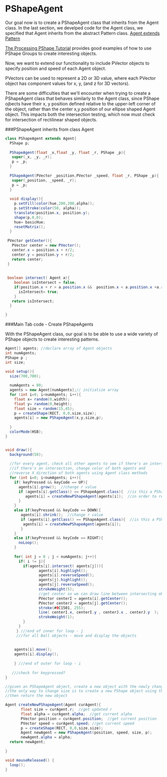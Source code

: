  # PShapeAgent

Our goal now is to create a PShapeAgent class that inherits from the Agent class. In the last section, we develped code for the Agent class, we specified that Agent inherits from the abstract Pattern class. [Agent extends Pattern](https://kdoore.gitbooks.io/cs1335/content/agent_-_animated_objects.html)

[The Processing PShape Tutorial](https://processing.org/tutorials/pshape/) provides good examples of how to use PShape Groups to create interesting objects.

Now, we want to extend our functionality to include PVector objects to specify position and speed of each Agent object.

PVectors can be used to represent a 2D or 3D value, where each PVector object has component values for x, y, (and z for 3D vectors). 

There are some difficulties that we'll encounter when trying to create a PShapeAgent class that behaves similarly to the Agent class, since PShape ojbects have their x, y position defined relative to the upper-left corner of the object, rather than the center x,y position of our ellipse shaped Agent object.  This impacts both the intersection testing, which now must check for intersection of rectilinear shaped objects.  


###PShapeAgent inherits from class Agent

```java
class PShapeAgent extends Agent{
  PShape p;
  
  PShapeAgent(float _x,float _y, float _r, PShape _p){
   super(_x, _y, _r);
   p = _p;
  }
  
  PShapeAgent(PVector _position,PVector _speed, float _r, PShape _p){
   super(_position, _speed, _r);
   p = _p;
  }
  
  void display(){
    p.setFill(color(hue,200,200,alpha));
    p.setStroke(color(50, alpha));
    translate(position.x, position.y);
    shape(p,0,0);
    hue= basicHue;  
    resetMatrix();
  }
 
 PVector getCenter(){
   PVector center = new PVector();
   center.x = position.x + r/2;
   center.y = position.y + r/2;
   return center;
 }
 
 
 boolean intersect( Agent a){
    boolean isIntersect = false;
    if(position.x + r > a.position.x &&  position.x < a.position.x +a.r  && position.y + r > a.position.y && position.y < a.position.y + a.r ){
      isIntersect= true;
    }
   return isIntersect;
  }

}

```

###Main Tab code - Create PShapeAgents 

With the PShapeAgent class, our goal is to be able to use a wide variety of PShape objects to create interesting patterns.   

```java
Agent[] agents; //declare array of Agent objects
int numAgents;
PShape p ;
int size;

void setup(){
  size(700,700);
  
  numAgents = 80;
  agents = new Agent[numAgents];// initialize array
  for (int i=0; i<numAgents; i++){
    float x= random(0,width);
    float y= random(0,height);
    float size = random(15,45);
    p = createShape(RECT, 0,0,size,size);
    agents[i] = new PShapeAgent(x,y,size,p);
    
  }
  colorMode(HSB);
}


void draw(){
  background(50);
  
  //for every agent, check all other agents to see if there's an intersection
  //if there's an intersection, change color of both agents and
  //reverse X direction of both agents using Agent class methods
  for (int i=0; i<numAgents; i++){
    if( keyPressed && keyCode == UP){
      agents[i].grow();  //change r value
      if (agents[i].getClass() == PShapeAgent.class){  //is this a PShapeAgent object at runtime?
         agents[i] = createNewPShapeAgent(agents[i]);  //in order to resize, we need to create a new PShapeAgent object
      }
    }
    else if(keyPressed && keyCode == DOWN){
       agents[i].shrink();  //change r value
       if (agents[i].getClass() == PShapeAgent.class){  //is this a PShapeAgent object at runtime?
        agents[i] = createNewPShapeAgent(agents[i]);
       }
    }
    else if(keyPressed && keyCode == RIGHT){
      noLoop();
    }
    
    for( int j = 0 ; j < numAgents; j++){
      if( i != j){
        if(agents[i].intersect( agents[j])){
               agents[i].highlight();
               agents[i].reverseSpeed();
               agents[j].highlight();
               agents[j].reverseSpeed();
               strokeWeight(5);
               //get center so we can draw line between intersecting object centers
               PVector centerI = agents[i].getCenter();
               PVector centerJ = agents[j].getCenter();
               stroke(#0C1501, 255);
               line( centerI.x, centerI.y , centerJ.x , centerJ.y  );
               strokeWeight(1);
        }
      }
     } ///end of inner for loop - j
     ///for all Ball objects - move and display the objects
    
   
    agents[i].move();
    agents[i].display();
    
    } ///end of outer for loop - i
  
   ///check for keypressed? 
}

//given an PShapeAgent object, create a new object with the newly changed value of r,
//the only way to change size is to create a new PShape object using the updated value of r
//then return the new object 

Agent createNewPShapeAgent(Agent curAgent){
       float size = curAgent.r;  //get updated r
       float alpha = curAgent.alpha;  //get current alpha
       PVector position = curAgent.position;  //get current position
       PVector speed = curAgent.speed; //get current speed
       p = createShape(RECT, 0,0,size,size);
       Agent newAgent = new PShapeAgent(position, speed, size, p);
       newAgent.alpha = alpha;
  return newAgent;
  
}

void mouseReleased() {
  loop();
}

```






